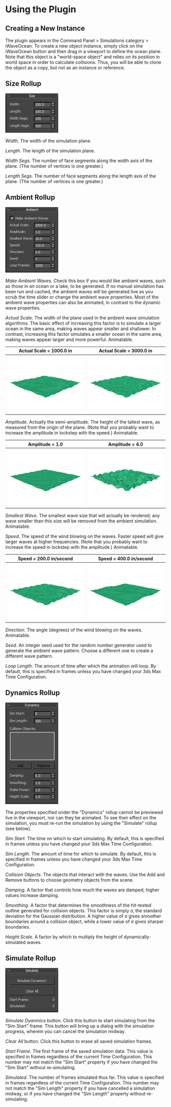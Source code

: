 ﻿Using the Plugin
================

Creating a New Instance
-----------------------
The plugin appears in the Command Panel > Simulations category > iWaveOcean.
To create a new object instance, simply click on the iWaveOcean button and then drag in a viewport to define the ocean plane.
Note that this object is a "world-space object" and relies on its position in world space in order to calculate collisions.
Thus, you will be able to clone the object as a copy, but not as an instance or reference.

Size Rollup
-----------
![Size rollup controls](size.png)

*Width*. The width of the simulation plane.

*Length*. The length of the simulation plane.

*Width Segs*. The number of face segments along the width axis of the plane. (The number of vertices is one greater.)

*Length Segs*. The number of face segments along the length axis of the plane. (The number of vertices is one greater.)

Ambient Rollup
--------------
![Ambient rollup controls](ambient.png)

*Make Ambient Waves*. Check this box if you would like ambient waves, such as those in an ocean or a lake, to be generated.
If no manual simulation has been run and cached, the ambient waves will be generated live as you scrub the time slider or change the ambient wave properties.
Most of the ambient wave properties can also be animated, in contrast to the dynamic wave properties.

*Actual Scale*. The width of the plane used in the ambient wave simulation algorithms.
The basic effect of increasing this factor is to simulate a larger ocean in the same area, making waves appear smaller and shallower.
In contrast, increasing this factor simulates a smaller ocean in the same area, making waves appear larger and more powerful.
Animatable.

Actual Scale = 1000.0 in                                             | Actual Scale = 3000.0 in
-------------------------------------------------------------------- | --------------------------------------------------------------------
![Rendered waves with actual scale = 1000.0 in](compare_scale_a.png) | ![Rendered waves with actual scale = 3000.0 in](compare_scale_b.png)

*Amplitude*. Actually the semi-amplitude.
The height of the tallest wave, as measured from the origin of the plane.
(Note that you probably want to increase the amplitude in lockstep with the speed.)
Animatable.

Amplitude = 1.0                                                 | Amplitude = 4.0
--------------------------------------------------------------- | ---------------------------------------------------------------
![Rendered waves with amplitude = 1.0](compare_amplitude_a.png) | ![Rendered waves with amplitude = 4.0](compare_amplitude_b.png)

*Smallest Wave*. The smallest wave size that will actually be rendered; any wave smaller than this size will be removed from the ambient simulation.
Animatable.

*Speed*. The speed of the wind blowing on the waves.
Faster speed will give larger waves at higher frequencies.
(Note that you probably want to increase the speed in lockstep with the amplitude.)
Animatable.

Speed = 200.0 in/second                                        | Speed = 400.0 in/second
-------------------------------------------------------------- | --------------------------------------------------------------
![Rendered waves with speed = 200.0 in/s](compare_speed_a.png) | ![Rendered waves with speed = 400.0 in/s](compare_speed_b.png)

*Direction*. The angle (degrees) of the wind blowing on the waves.
Animatable.

*Seed*. An integer seed used for the random number generator used to generate the ambient wave pattern.
Choose a different one to create a different wave pattern.

*Loop Length*. The amount of time after which the animation will loop.
By default, this is specified in frames unless you have changed your 3ds Max Time Configuration.

Dynamics Rollup
---------------
![Dynamics rollup controls](dynamics.png)

The properties specified under the "Dynamics" rollup cannot be previewed live in the viewport, nor can they be animated.
To see their effect on the simulation, you must re-run the simulation by using the "Simulate" rollup (see below).

*Sim Start*. The time on which to start simulating.
By default, this is specified in frames unless you have changed your 3ds Max Time Configuration.

*Sim Length*. The amount of time for which to simulate.
By default, this is specified in frames unless you have changed your 3ds Max Time Configuration.

*Collision Objects*. The objects that interact with the waves.
Use the Add and Remove buttons to choose geometry objects from the scene.

*Damping*. A factor that controls how much the waves are damped; higher values increase damping.

*Smoothing*. A factor that determines the smoothness of the hit-tested outline generated for collision objects.
This factor is simply σ, the standard deviation for the Gaussian distribution.
A higher value of σ gives smoother boundaries around a collision object, while a lower value of σ gives sharper boundaries.

*Height Scale*. A factor by which to multiply the height of dynamically-simulated waves.

Simulate Rollup
---------------
![Simulate rollup controls](simulate.png)

*Simulate Dyanmics* button. Click this button to start simulating from the "Sim Start" frame.
This button will bring up a dialog with the simulation progress, wherein you can cancel the simulation midway.

*Clear All* button. Click this button to erase all saved simulation frames.

*Start Frame*. The first frame of the saved simulation data.
This value is specified in frames regardless of the current Time Configuration.
This number may not match the "Sim Start" property if you have changed the "Sim Start" without re-simulating.

*Simulated*. The number of frames simulated thus far.
This value is specified in frames regardless of the current Time Configuration.
This number may not match the "Sim Length" property if you have cancelled a simulation midway, or if you have changed the "Sim Length" property without re-simulating.